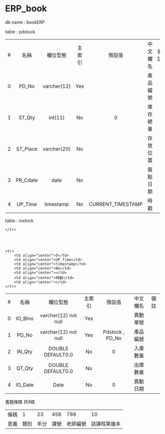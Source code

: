 # ERP_book

db name : bookERP

table : pdstock

<table name="pdstock">
    <tr>
        <td align="center">#</td>
        <td align="center">名稱</td>
        <td align="center">欄位型態</td>
        <td align="center">主索引</td>
        <td align="center">預設值</td>
        <td align="center">中文欄名</td>
        <td align="center">備註</td>
    </tr>
    <tr>
        <td align="center">0</td>
        <td align="center">PD_No</td>
        <td align="center">varcher(12)</td>
        <td align="center">Yes</td>
        <td align="center"></td>
        <td align="center">產品編號</td>
        <td align="center"></td>
    </tr>
    <tr>
        <td align="center">1</td>
        <td align="center">ST_Qty</td>
        <td align="center">int(11)</td>
        <td align="center">No</td>
        <td align="center">0</td>
        <td align="center">庫存總量</td>
        <td align="center"></td>
    </tr>
    <tr>
        <td align="center">2</td>
        <td align="center">ST_Place</td>
        <td align="center">varcher(20)</td>
        <td align="center">No</td>
        <td align="center"></td>
        <td align="center">存放位置</td>
        <td align="center"></td>
    </tr>
    <tr>
        <td align="center">3</td>
        <td align="center">PR_Cdate</td>
        <td align="center">date</td>
        <td align="center">No</td>
        <td align="center"></td>
        <td align="center">盤點日期</td>
        <td align="center"></td>
    </tr>
    <tr>
        <td align="center">4</td>
        <td align="center">UP_Time</td>
        <td align="center">timestamp</td>
        <td align="center">No</td>
        <td align="center">CURRENT_TIMESTAMP</td>
        <td align="center">時戳</td>
        <td align="center"></td>
    </tr>
</table>

table : iostock

<table name="iostock">
    <tr>
        <td align="center">#</td>
        <td align="center">名稱</td>
        <td align="center">欄位型態</td>
        <td align="center">主索引</td>
        <td align="center">預設值</td>
        <td align="center">中文欄名</td>
        <td align="center">備註</td>
    </tr>
    <tr>
        <td align="center">0</td>
        <td align="center">IO_Blno</td>
        <td align="center">varcher(12) not null</td>
        <td align="center">Yes</td>
        <td align="center"></td>
        <td align="center">異動單號</td>
        <td align="center"></td>
    </tr>
    <tr>
        <td align="center">1</td>
        <td align="center">PD_No</td>
        <td align="center">varcher(12) not null</td>
        <td align="center">Yes</td>
        <td align="center">Pdstock , PD_No</td>
        <td align="center">產品編號</td>
        <td align="center"></td>
    </tr>
    <tr>
        <td align="center">2</td>
        <td align="center">IN_Qty</td>
        <td align="center">DOUBLE DEFAULT0.0</td>
        <td align="center">No</td>
        <td align="center">0</td>
        <td align="center">入庫數量</td>
        <td align="center"></td>
    </tr>
    <tr>
        <td align="center">3</td>
        <td align="center">QT_Qty</td>
        <td align="center">DOUBLE DEFAULT0.0</td>
        <td align="center">No</td>
        <td align="center"></td>
        <td align="center">出庫數量</td>
        <td align="center"></td>
    </tr>
    <tr>
        <td align="center">4</td>
        <td align="center">IO_Date</td>
        <td align="center">Date</td>
        <td align="center">No</td>
        <td align="center">0</td>
        <td align="center">異動日期</td>
        <td align="center"></td>

    </tr>
    

       

    <tr>
        <td align="center">5</td>
        <td align="center">UP_Time</td>
        <td align="center">timestamp</td>
        <td align="center">No</td>
        <td align="center"></td>
        <td align="center">時戳</td>
        <td align="center"></td>
    </tr>
</table>




書籍條碼 共9碼
<table>
	<tr>
		<td>條碼</td>
		<td>1</td>
		<td>23</td>
		<td>456</td>
		<td>789</td>
		<td>10</td>
	</tr>
	<tr>
		<td>意義</td>
		<td>類別</td>
		<td>年分</td>
		<td>課號</td>
		<td>老師編號</td>
		<td>該課程第幾本</td>
	</tr>
</table>
